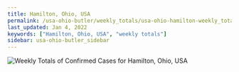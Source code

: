 ```yaml
---
title: Hamilton, Ohio, USA
permalink: /usa-ohio-butler/weekly_totals/usa-ohio-hamilton-weekly_totals.html
last_updated: Jan 4, 2022
keywords: ["Hamilton, Ohio, USA", "weekly totals"]
sidebar: usa-ohio-butler_sidebar
---
```


![Weekly Totals of Confirmed Cases for Hamilton, Ohio, USA](/covid_tracker/images/graphs/usa-ohio-hamilton-weekly_totals_graph.png)
